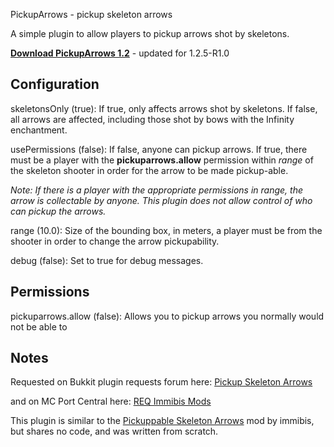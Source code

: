 PickupArrows - pickup skeleton arrows

A simple plugin to allow players to pickup arrows shot by skeletons.

**[Download PickupArrows 1.2](http://dev.bukkit.org/server-mods/pickuparrows/files/3-pickup-arrows-1-2/)** - updated for 1.2.5-R1.0

## Configuration
skeletonsOnly (true): If true, only affects arrows shot by skeletons. If false, all arrows
are affected, including those shot by bows with the Infinity enchantment.

usePermissions (false): If false, anyone can pickup arrows. If true, there must be a player
with the **pickuparrows.allow** permission within *range* of the skeleton shooter in order
for the arrow to be made pickup-able.

*Note: If there is a player with the appropriate permissions in range, the arrow is
collectable by anyone. This plugin does not allow control of who can pickup the arrows.*

range (10.0): Size of the bounding box, in meters, a player must be from the shooter
in order to change the arrow pickupability.

debug (false): Set to true for debug messages.

## Permissions
pickuparrows.allow (false): Allows you to pickup arrows you normally would not be able to

## Notes
Requested on Bukkit plugin requests forum here: [Pickup Skeleton Arrows](http://forums.bukkit.org/threads/pickup-skeleton-arrows.57424/)

and on MC Port Central here: [REQ Immibis Mods](http://www.mcportcentral.co.za/index.php?topic=1609.0)

This plugin is similar to the [Pickuppable Skeleton Arrows](http://www.minecraftforum.net/topic/1001131-110-immibiss-mods-smp/) mod by immibis, 
but shares no code, and was written from scratch.

